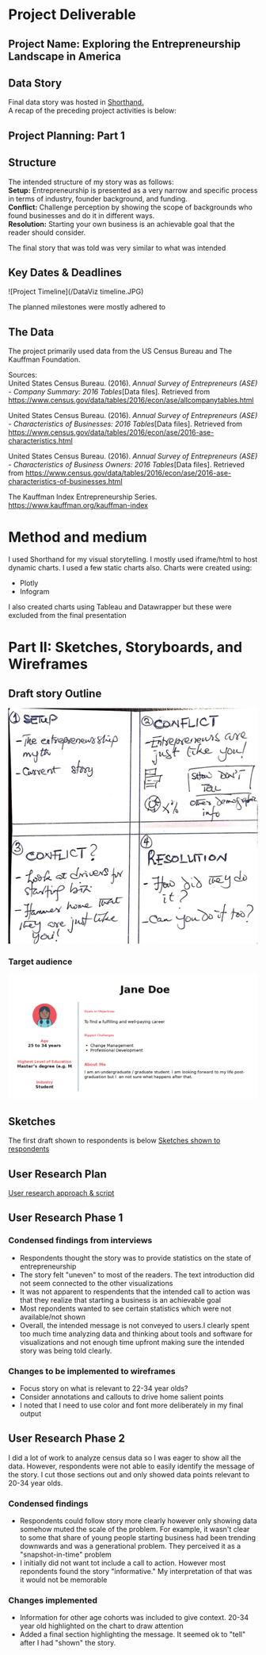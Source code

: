 # Project Deliverable

## Project Name: **Exploring the Entrepreneurship Landscape in America**

## Data Story
Final data story was hosted in [Shorthand.](https://carnegiemellon.shorthandstories.com/hdansu_entrepreneurship/index.html)
<br/>
A recap of the preceding project activities is below:

## Project Planning: Part 1

## Structure

The intended structure of my story was as follows:<br/>
**Setup:** Entrepreneurship is presented as a very narrow and specific process in terms of industry, founder background, and funding.<br/> 
**Conflict:** Challenge perception by showing the scope of backgrounds who found businesses and do it in different ways.<br/>
**Resolution:** Starting your own business is an achievable goal that the reader should consider.<br/>

The final story that was told was very similar to what was intended

## Key Dates & Deadlines

![Project Timeline](/DataViz timeline.JPG)

The planned milestones were mostly adhered to

## The Data
The project primarily used data from the US Census Bureau and The Kauffman Foundation. 

Sources:<br/>
United States Census Bureau. (2016). _Annual Survey of Entrepreneurs (ASE) - Company Summary: 2016 Tables_[Data files]. Retrieved from https://www.census.gov/data/tables/2016/econ/ase/allcompanytables.html

United States Census Bureau. (2016). _Annual Survey of Entrepreneurs (ASE) - Characteristics of Businesses: 2016 Tables_[Data files]. Retrieved from https://www.census.gov/data/tables/2016/econ/ase/2016-ase-characteristics.html

United States Census Bureau. (2016). _Annual Survey of Entrepreneurs (ASE) - Characteristics of Business Owners: 2016 Tables_[Data files]. Retrieved from https://www.census.gov/data/tables/2016/econ/ase/2016-ase-characteristics-of-businesses.html

The Kauffman Index Entrepreneurship Series. https://www.kauffman.org/kauffman-index


# Method and medium

I used Shorthand for my visual storytelling. I mostly used iframe/html to host dynamic charts. I used a few static charts also. Charts were created using:
* Plotly
* Infogram

I also created charts using Tableau and Datawrapper but these were excluded from the final presentation



##
# Part II: Sketches, Storyboards, and Wireframes 


## Draft story Outline

![Storyboard](/storyboard.jpg)

### Target audience

![Target Audience](/persona.JPG)


## Sketches

The first draft shown to respondents is below
[Sketches shown to respondents](https://preview.shorthand.com/UKh7Q6wj7XydRGri)


## User Research Plan

[User research approach & script](/user_research_plan.md)


## User Research Phase 1

### Condensed findings from interviews
* Respondents thought the story was to provide statistics on the state of entrepreneurship
* The story felt "uneven" to most of the readers. The text introduction did not seem connected to the other visualizations
* It was not apparent to respendents that the intended call to action was that they realize that starting a business is an achievable goal
* Most repondents wanted to see certain statistics which were not available/not shown
* Overall, the intended message is not conveyed to users.I clearly spent too much time analyzing data and thinking about tools and software for visualizations and not enough time upfront making sure the intended story was being told clearly. 

### Changes to be implemented to wireframes
* Focus story on what is relevant to 22-34 year olds?
* Consider annotations and callouts to drive home salient points 
* I noted that I need to use color and font more deliberately in my final output


## User Research Phase 2
I did a lot of work to analyze census data so I was eager to show all the data. However, respondents were not able to easily identify the message of the story. I cut those sections out and only showed data points relevant to 20-34 year olds. 

### Condensed findings
* Respondents could follow story more clearly however only showing data somehow muted the scale of the problem. For example, it wasn't clear to some that share of young people starting business had been trending downwards and was a generational problem. They perceived it as a "snapshot-in-time" problem
* I initially did not want tot include a call to action. However most repondents found the story "informative." My interpretation of that was it would not be memorable

### Changes implemented
* Information for other age cohorts was included to give context. 20-34 year old highlighted on the chart to draw attention
* Added a final section highlighting the message. It seemed ok to "tell" after I had "shown" the story.

